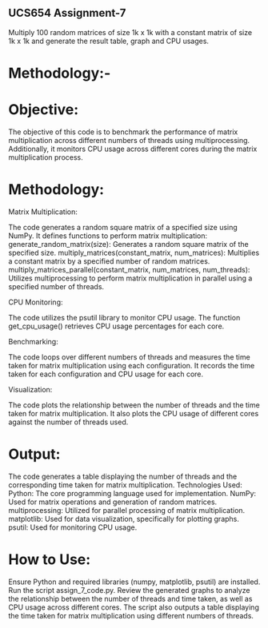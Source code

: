 ## UCS654 Assignment-7
Multiply 100 random matrices of size 1k x 1k with a constant matrix of size 1k x 1k and generate the result table, graph and CPU usages.

# Methodology:-

# Objective:
The objective of this code is to benchmark the performance of matrix multiplication across different numbers of threads using multiprocessing. Additionally, it monitors CPU usage across different cores during the matrix multiplication process.

# Methodology:

Matrix Multiplication:

The code generates a random square matrix of a specified size using NumPy.
It defines functions to perform matrix multiplication:
generate_random_matrix(size): Generates a random square matrix of the specified size.
multiply_matrices(constant_matrix, num_matrices): Multiplies a constant matrix by a specified number of random matrices.
multiply_matrices_parallel(constant_matrix, num_matrices, num_threads): Utilizes multiprocessing to perform matrix multiplication in parallel using a specified number of threads.

CPU Monitoring:

The code utilizes the psutil library to monitor CPU usage.
The function get_cpu_usage() retrieves CPU usage percentages for each core.

Benchmarking:

The code loops over different numbers of threads and measures the time taken for matrix multiplication using each configuration.
It records the time taken for each configuration and CPU usage for each core.

Visualization:

The code plots the relationship between the number of threads and the time taken for matrix multiplication.
It also plots the CPU usage of different cores against the number of threads used.

# Output:

The code generates a table displaying the number of threads and the corresponding time taken for matrix multiplication.
Technologies Used:
Python: The core programming language used for implementation.
NumPy: Used for matrix operations and generation of random matrices.
multiprocessing: Utilized for parallel processing of matrix multiplication.
matplotlib: Used for data visualization, specifically for plotting graphs.
psutil: Used for monitoring CPU usage.

# How to Use:

Ensure Python and required libraries (numpy, matplotlib, psutil) are installed.
Run the script assign_7_code.py.
Review the generated graphs to analyze the relationship between the number of threads and time taken, as well as CPU usage across different cores.
The script also outputs a table displaying the time taken for matrix multiplication using different numbers of threads.
